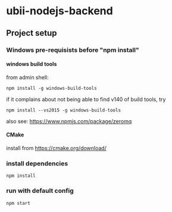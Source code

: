 # ubii-nodejs-backend

## Project setup


### Windows pre-requisists before "npm install"

#### windows build tools

from admin shell:
```
npm install -g windows-build-tools
```

if it complains about not being able to find v140 of build tools, try
```
npm install --vs2015 -g windows-build-tools
```

also see: https://www.npmjs.com/package/zeromq

#### CMake

install from https://cmake.org/download/

### install dependencies

```
npm install
```

### run with default config
```
npm start